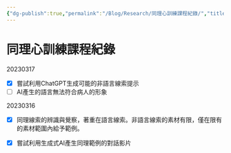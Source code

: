 ```yaml
---
{"dg-publish":true,"permalink":"/Blog/Research/同理心訓練課程紀錄/","title":"同理心訓練課程紀錄","tags":["blog","empathy/course"],"created":"2023-03-16T00:00:00.000Z","updated":"2023-03-17T00:00:00.000Z"}
---
```



# 同理心訓練課程紀錄

20230317

- [x] 嘗試利用ChatGPT生成可能的非語言線索提示
- [ ] AI產生的語言無法符合病人的形象

20230316

- [x] 同理線索的辨識與覺察，著重在語言線索。非語言線索的素材有限，僅在限有的素材範圍內給予範例。
- [x] 嘗試利用生成式AI產生同理範例的對話影片
 
